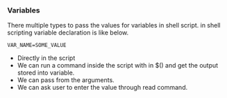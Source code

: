 ### Variables

There multiple types to pass the values for variables in shell script. in shell scripting variable declaration is like below.

```
VAR_NAME=SOME_VALUE
```
* Directly in the script
* We can run a command inside the script with in $() and get the output stored into variable.
* We can pass from the arguments.
* We can ask user to enter the value through read command.